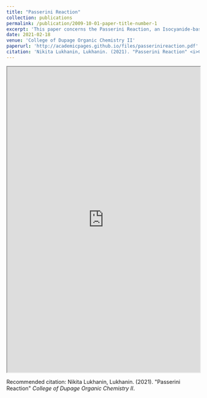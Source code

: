 ```yaml
---
title: "Passerini Reaction"
collection: publications
permalink: /publication/2009-10-01-paper-title-number-1
excerpt: 'This paper concerns the Passerini Reaction, an Isocyanide-based Multi-Component Reaction. Written as an overarching study for the class, explorations in the reaction pathways, history, synthesis, and future directions are discussed.'
date: 2021-02-18
venue: 'College of Dupage Organic Chemistry II'
paperurl: 'http://academicpages.github.io/files/passerinireaction.pdf'
citation: 'Nikita Lukhanin, Lukhanin. (2021). "Passerini Reaction" <i>College of Dupage Organic Chemistry II</i>.'
---
```

<iframe src="https://nikitalukhanin.github.io/files/resume.pdf" width="100%" height="800rem">
This browser does not support PDFs. Please download the PDF to view it: <a href="/pdf/brain_in_a_vat.pdf">Download PDF</a>
</iframe>

Recommended citation: Nikita Lukhanin, Lukhanin. (2021). "Passerini Reaction" <i>College of Dupage Organic Chemistry II</i>.

